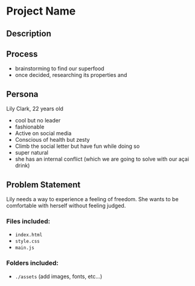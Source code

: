 # Project Name 

## Description 

## Process
- brainstorming to find our superfood
- once decided, researching its properties and 

## Persona
Lily Clark, 22 years old
- cool but no leader
- fashionable
- Active on social media
- Conscious of health but zesty
- Climb the social letter but have fun while doing so
- super natural
- she has an internal conflict (which we are going to solve with our açai drink)

## Problem Statement
Lily needs a way to experience a feeling of freedom.
She wants to be comfortable with herself without feeling judged.




### Files included:

  - `index.html`
  - `style.css`
  - `main.js`

### Folders included:

  - `./assets` (add images, fonts, etc...)
